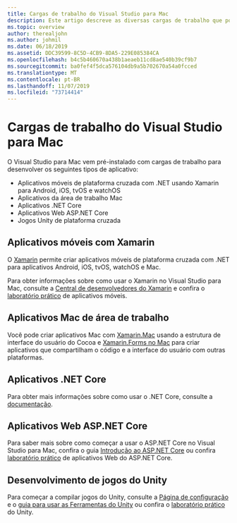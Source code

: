 ```yaml
---
title: Cargas de trabalho do Visual Studio para Mac
description: Este artigo descreve as diversas cargas de trabalho que podem ser usadas no Visual Studio para Mac, incluindo aplicativos móveis do Xamarin, o ASP.NET Core e o Unity para jogos.
ms.topic: overview
author: therealjohn
ms.author: johmil
ms.date: 06/18/2019
ms.assetid: DDC39599-8C5D-4CB9-8DA5-229E085384CA
ms.openlocfilehash: b4c5b460670a438b1aeaeb11cd8ae540b39cf9b7
ms.sourcegitcommit: ba0fef4f5dca576104db9a5b702670a54a0fcced
ms.translationtype: MT
ms.contentlocale: pt-BR
ms.lasthandoff: 11/07/2019
ms.locfileid: "73714414"
---
```

# <a name="visual-studio-for-mac-workloads"></a>Cargas de trabalho do Visual Studio para Mac

O Visual Studio para Mac vem pré-instalado com cargas de trabalho para desenvolver os seguintes tipos de aplicativo:

* Aplicativos móveis de plataforma cruzada com .NET usando Xamarin para Android, iOS, tvOS e watchOS
* Aplicativos da área de trabalho Mac
* Aplicativos .NET Core
* Aplicativos Web ASP.NET Core
* Jogos Unity de plataforma cruzada

## <a name="mobile-applications-with-xamarin"></a>Aplicativos móveis com Xamarin

O [Xamarin](xamarin.md) permite criar aplicativos móveis de plataforma cruzada com .NET para aplicativos Android, iOS, tvOS, watchOS e Mac.

Para obter informações sobre como usar o Xamarin no Visual Studio para Mac, consulte a [Central de desenvolvedores do Xamarin](https://developer.xamarin.com/) e confira o [laboratório prático](https://github.com/Microsoft/vs4mac-labs/tree/master/Mobile/Getting-Started) de aplicativos móveis.

## <a name="mac-desktop-applications"></a>Aplicativos Mac de área de trabalho

Você pode criar aplicativos Mac com [Xamarin.Mac](/xamarin/mac/) usando a estrutura de interface do usuário do Cocoa e [Xamarin.Forms no Mac](/xamarin/xamarin-forms/platform/other/mac) para criar aplicativos que compartilham o código e a interface do usuário com outras plataformas.

## <a name="net-core-applications"></a>Aplicativos .NET Core

Para obter mais informações sobre como usar o .NET Core, consulte a [documentação](/dotnet/core/).

## <a name="aspnet-core-web-applications"></a>Aplicativos Web ASP.NET Core

Para saber mais sobre como começar a usar o ASP.NET Core no Visual Studio para Mac, confira o guia [Introdução ao ASP.NET Core](asp-net-core.md) ou confira [laboratório prático](https://github.com/Microsoft/vs4mac-labs/tree/master/Web/Getting-Started) de aplicativos Web do ASP.NET Core.

## <a name="unity-game-development"></a>Desenvolvimento de jogos do Unity

Para começar a compilar jogos do Unity, consulte a [Página de configuração](setup-vsmac-tools-unity.md) e o [guia para usar as Ferramentas do Unity](using-vsmac-tools-unity.md) ou confira o [laboratório prático](https://github.com/Microsoft/vs4mac-labs/tree/master/Unity/Getting-Started) do Unity.
